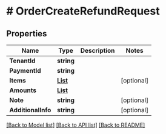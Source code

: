 # # OrderCreateRefundRequest


## Properties 


Name | Type | Description | Notes
------------ | ------------- | ------------- | -------------
**TenantId**| **string** |   |
**PaymentId**| **string** |   |
**Items**| [**List<OrderRefundItem>**](OrderRefundItem.md) |   | [optional]
**Amounts**| [**List<OrderRefundAmount>**](OrderRefundAmount.md) |   |
**Note**| **string** |   | [optional]
**AdditionalInfo**| **string** |   | [optional]


[[Back to Model list]](../../README.md#models) [[Back to API list]](../../README.md#endpoints) [[Back to README]](../../README.md)

